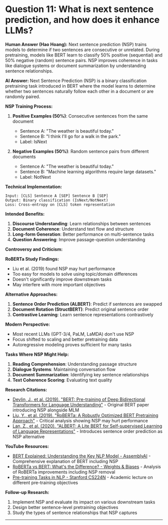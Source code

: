 # Question 11: What is next sentence prediction, and how does it enhance LLMs?

**Human Answer (Hao Hoang):**
Next sentence prediction (NSP) trains models to determine if two sentences are consecutive or unrelated. During pretraining, models like BERT learn to classify 50% positive (sequential) and 50% negative (random) sentence pairs. NSP improves coherence in tasks like dialogue systems or document summarization by understanding sentence relationships.

**AI Answer:**
Next Sentence Prediction (NSP) is a binary classification pretraining task introduced in BERT where the model learns to determine whether two sentences naturally follow each other in a document or are randomly paired.

**NSP Training Process:**
1. **Positive Examples (50%)**: Consecutive sentences from the same document
   - Sentence A: "The weather is beautiful today."
   - Sentence B: "I think I'll go for a walk in the park."
   - Label: IsNext

2. **Negative Examples (50%)**: Random sentence pairs from different documents
   - Sentence A: "The weather is beautiful today."
   - Sentence B: "Machine learning algorithms require large datasets."
   - Label: NotNext

**Technical Implementation:**
```
Input: [CLS] Sentence A [SEP] Sentence B [SEP]
Output: Binary classification (IsNext/NotNext)
Loss: Cross-entropy on [CLS] token representation
```

**Intended Benefits:**
1. **Discourse Understanding**: Learn relationships between sentences
2. **Document Coherence**: Understand text flow and structure
3. **Long-form Generation**: Better performance on multi-sentence tasks
4. **Question Answering**: Improve passage-question understanding

**Controversy and Criticism:**

**RoBERTa Study Findings:**
- Liu et al. (2019) found NSP may hurt performance
- Too easy for models to solve using topic/domain differences
- Doesn't significantly improve downstream tasks
- May interfere with more important objectives

**Alternative Approaches:**
1. **Sentence Order Prediction (ALBERT)**: Predict if sentences are swapped
2. **Document Rotation (StructBERT)**: Predict original sentence order
3. **Contrastive Learning**: Learn sentence representations contrastively

**Modern Perspective:**
- Most recent LLMs (GPT-3/4, PaLM, LaMDA) don't use NSP
- Focus shifted to scaling and better pretraining data
- Autoregressive modeling proves sufficient for many tasks

**Tasks Where NSP Might Help:**
1. **Reading Comprehension**: Understanding passage structure
2. **Dialogue Systems**: Maintaining conversation flow
3. **Document Summarization**: Identifying key sentence relationships
4. **Text Coherence Scoring**: Evaluating text quality

**Research Citations:**
- [Devlin, J., et al. (2019). "BERT: Pre-training of Deep Bidirectional Transformers for Language Understanding"](https://arxiv.org/abs/1810.04805) - Original BERT paper introducing NSP alongside MLM
- [Liu, Y., et al. (2019). "RoBERTa: A Robustly Optimized BERT Pretraining Approach"](https://arxiv.org/abs/1907.11692) - Critical analysis showing NSP may hurt performance
- [Lan, Z., et al. (2020). "ALBERT: A Lite BERT for Self-supervised Learning of Language Representations"](https://arxiv.org/abs/1909.11942) - Introduces sentence order prediction as NSP alternative

**YouTube Resources:**
- [BERT Explained: Understanding the Key NLP Model - AssemblyAI](https://www.youtube.com/watch?v=xI0HHN5XKDo) - Comprehensive explanation of BERT including NSP
- [RoBERTa vs BERT: What's the Difference? - Weights & Biases](https://www.youtube.com/watch?v=BhlOGGzC0Q0) - Analysis of RoBERTa improvements including NSP removal
- [Pre-training Tasks in NLP - Stanford CS224N](https://www.youtube.com/watch?v=ptuGllU5SQQ) - Academic lecture on different pre-training objectives

**Follow-up Research:**
1. Implement NSP and evaluate its impact on various downstream tasks
2. Design better sentence-level pretraining objectives
3. Study the types of sentence relationships that NSP captures

---

